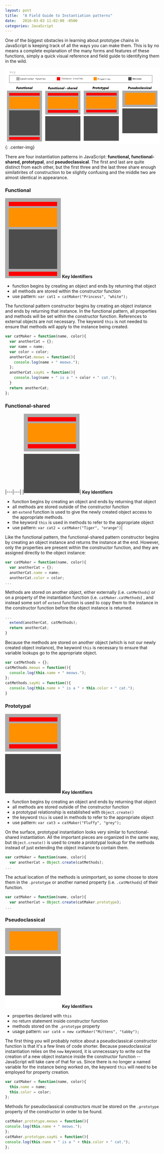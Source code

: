 ```yaml
---
layout: post
title:  "A Field Guide to Instantiation patterns"
date:   2016-03-03 11:02:00 -0500
categories: JavaScript
---
```


One of the biggest obstacles in learning about prototype chains in JavaScript is keeping track of all the ways you can make them.  This is by no means a complete explanation of the many forms and features of these functions, simply a quick visual reference and field guide to identifying them in the wild.

![A graphical representation of some instantiation patterns](https://raw.githubusercontent.com/fswiecki/fswiecki.github.io/master/_images/instantiation-patterns.png){: .center-img}

There are four instantiation patterns in JavaScript: __functional, functional-shared, prototypal__, and __pseudoclassical__.  The first and last are quite distinct from each other, but the first three and the last three share enough similatirites of construction to be slightly confusing and the middle two are almost identical in appearance.  

### Functional
![A graphical representation of functional instantiation](https://raw.githubusercontent.com/fswiecki/fswiecki.github.io/master/_images/functional.png)
__Key Identifiers__
- function begins by creating an object and ends by returning that object
- all methods are stored within the constructor function
- use pattern: `var cat1 = catMaker("Princess", "white");`

The functional pattern constructor begins by creating an object instance and ends by returning that instance.  In the functional pattern, all properties and methods will be set within the constructor function. References to external objects are not necessary.  The keyword `this` is not needed to ensure that methods will apply to the instance being created.
```javascript
var catMaker = function(name, color){
  var anotherCat = {};
  var name = name;
  var color = color;
  anotherCat.meows = function(){
    console.log(name + " meows.");
  };
  anotherCat.sayHi = function(){
    console.log(name + " is a " + color + " cat.");
  }
  return anotherCat;
};
```

### Functional-shared
|---|---|
|![A graphical representation of functional-shared instantiation](https://raw.githubusercontent.com/fswiecki/fswiecki.github.io/master/_images/functional-shared-prototypal.png)| __Key Identifiers__
- function begins by creating an object and ends by returning that object
- all methods are stored outside of the constructor function
- an `extend` function is used to give the newly created object access to the appropriate methods.
- the keyword `this` is used in methods to refer to the appropriate object
- use pattern: `var cat2 = catMaker("Tiger", "orange")`|

Like the functional pattern, the functional-shared pattern constructor begins by creating an object instance and returns the instance at the end. However, only the properties are present within the constructor function, and they are assigned directly to the object instance:
```javascript
var catMaker = function(name, color){
  var anotherCat = {};
  anotherCat.name = name;
  anotherCat.color = color;
...
  ```
  Methods are stored on another object, either externally (i.e. `catMethods`) or on a property of the instantiation function (i.e. `catMaker.catMethods`) , and instead some sort of `extend` function is used to copy them to the instance in the constructor function before the object instance is returned.
  ```javascript
  ...
    extend(anotherCat, catMethods);
    return anotherCat;
}
```
Because the methods are stored on another object (which is not our newly created object instance), the keyword `this` is necessary to ensure that variable lookups go to the appropriate object.
```javascript
var catMethods = {};
catMethods.meows = function(){
  console.log(this.name + " meows.");
};
catMethods.sayHi = function(){
  console.log(this.name + " is a " + this.color + " cat.");
}
```
  
### Prototypal
![A graphical representation of prototypal instantiation](https://raw.githubusercontent.com/fswiecki/fswiecki.github.io/master/_images/functional-shared-prototypal.png) 
__Key Identifiers__
- function begins by creating an object and ends by returning that object
- all methods are stored outside of the constructor function
- a prototypal relationship is established with `Object.create()`
- the keyword `this` is used in methods to refer to the appropriate object
- use pattern: `var cat3 = catMaker("Fluffy", "grey");`


On the surface, prototypal instantiation looks very similar to functional-shared instantiation. All the important pieces are organized in the same way, but `Object.create()` is used to create a prototypal lookup for the methods instead of just extending the object instance to contain them.
```javascript
var catMaker = function(name, color){
  var anotherCat = Object.create(catMethods);
...
```
The actual location of the methods is unimportant, so some choose to store them in the `.prototype` or another named property (i.e. `.catMethods`) of their function.
```javascript
var catMaker = function(name, color){
  var anotherCat = Object.create(catMaker.prototype);
...
```

### Pseudoclassical
![A graphical representation of pseudoclassical instantiation](https://raw.githubusercontent.com/fswiecki/fswiecki.github.io/master/_images/pseudoclassical.png) 
__Key Identifiers__
- properties declared with `this`
- no return statement inside constructor function
- methods stored on the `.prototype` property
- usage pattern: `var cat4 = new catMaker("Mittens", "tabby");`

The first thing you will probably notice about a pseudoclassical constructor function is that it's a few lines of code shorter.  Because pseudoclassical instantiation relies on the `new` keyword, it is unnecessary to write out the creation of a new object instance inside the constructor function -- JavaScript will take care of that for us.  Since there is no longer a named variable for the instance being worked on, the keyword `this` will need to be employed for property creation.
```javascript
var catMaker = function(name, color){
  this.name = name;
  this.color = color;
};
  ```
  Methods for pseudoclassical constructors *must* be stored on the `.prototype` property of the constructor in order to be found.
  ```javascript
catMaker.prototype.meows = function(){
  console.log(this.name + " meows.");
};
catMaker.prototype.sayHi = function(){
  console.log(this.name + " is a " + this.color + " cat.");
};
```
